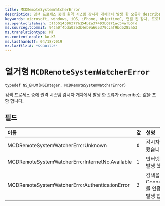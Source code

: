 ```yaml
---
title: MCDRemoteSystemWatcherError
description: 검색 프로세스 중에 원격 시스템 감시자 개체에서 발생 한 오류가 describe는 값을 포함 합니다.
keywords: microsoft, windows, iOS, iPhone, objectiveC, 연결 된 장치, 프로젝트 로마
ms.openlocfilehash: 3f65614396377b154b2a37493b8271ac54afb6fd
ms.sourcegitcommit: 945a0f4bda02e3b4eb9a665379c2af9bd5285a53
ms.translationtype: MT
ms.contentlocale: ko-KR
ms.lasthandoff: 04/18/2019
ms.locfileid: "59801725"
---
```

# <a name="enum-mcdremotesystemwatchererror"></a>열거형 `MCDRemoteSystemWatcherError` 

```
typedef NS_ENUM(NSInteger, MCDRemoteSystemWatcherError)
```  
 검색 프로세스 중에 원격 시스템 감시자 개체에서 발생 한 오류가 describe는 값을 포함 합니다.

## <a name="fields"></a>필드

| 이름                              | 값 | 설명                    |
|:----------------------------------|:------|:-------------------------------|
| MCDRemoteSystemWatcherErrorUnknown | 0 | 감시자 알 수 없는 오류가 발생 했습니다. |
| MCDRemoteSystemWatcherErrorInternetNotAvailable | 1 | 인터넷 연결이 손실 된 오류가 발생 했습니다. |
| MCDRemoteSystemWatcherErrorAuthenticationError | 2 | 검색을 실행 하는 데 사용 되는 ConnectedDevicesAccount를 인증할 수 없으므로 오류가 발생 합니다. | 
